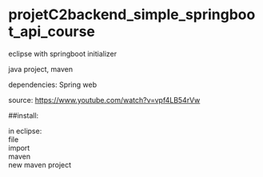 # projetC2backend_simple_springboot_api_course

eclipse with springboot initializer

java project, maven

dependencies: Spring web

source: https://www.youtube.com/watch?v=vpf4LB54rVw

##install:

in eclipse:  
file  
import  
maven  
new maven project  


